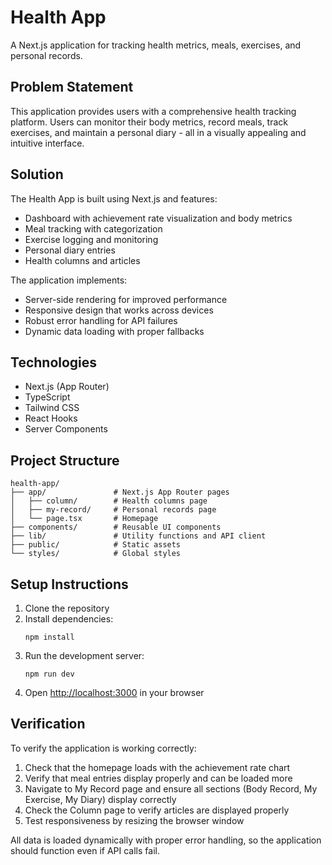 # Health App

A Next.js application for tracking health metrics, meals, exercises, and personal records.

## Problem Statement

This application provides users with a comprehensive health tracking platform. Users can monitor their body metrics, record meals, track exercises, and maintain a personal diary - all in a visually appealing and intuitive interface.

## Solution

The Health App is built using Next.js and features:

- Dashboard with achievement rate visualization and body metrics
- Meal tracking with categorization
- Exercise logging and monitoring
- Personal diary entries
- Health columns and articles

The application implements:

- Server-side rendering for improved performance
- Responsive design that works across devices
- Robust error handling for API failures
- Dynamic data loading with proper fallbacks

## Technologies

- Next.js (App Router)
- TypeScript
- Tailwind CSS
- React Hooks
- Server Components

## Project Structure

```
health-app/
├── app/               # Next.js App Router pages
│   ├── column/        # Health columns page
│   ├── my-record/     # Personal records page
│   └── page.tsx       # Homepage
├── components/        # Reusable UI components
├── lib/               # Utility functions and API client
├── public/            # Static assets
└── styles/            # Global styles
```

## Setup Instructions

1. Clone the repository
2. Install dependencies:
   ```
   npm install
   ```
3. Run the development server:
   ```
   npm run dev
   ```
4. Open [http://localhost:3000](http://localhost:3000) in your browser

## Verification

To verify the application is working correctly:

1. Check that the homepage loads with the achievement rate chart
2. Verify that meal entries display properly and can be loaded more
3. Navigate to My Record page and ensure all sections (Body Record, My Exercise, My Diary) display correctly
4. Check the Column page to verify articles are displayed properly
5. Test responsiveness by resizing the browser window

All data is loaded dynamically with proper error handling, so the application should function even if API calls fail.
